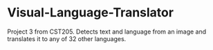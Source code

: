 # Visual-Language-Translator
Project 3 from CST205. Detects text and language from an image and translates it to any of 32 other languages.
